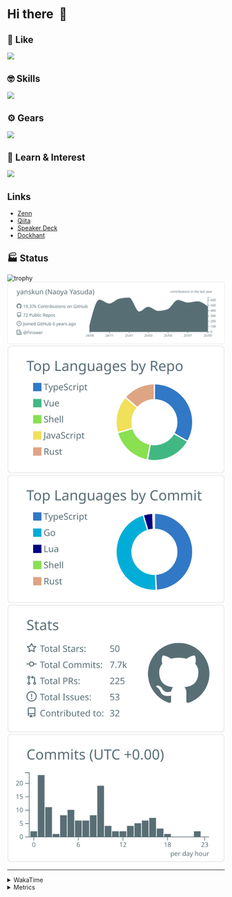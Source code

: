# Hi there&nbsp; :wave:

## 💌 Like
<img src="https://go-skill-icons.vercel.app/api/icons?i=github" />

## 🤓 Skills
<img src="https://go-skill-icons.vercel.app/api/icons?i=js,ts,vue,nuxtjs,react,nextjs,go,lua,git" />

## ⚙️ Gears
<img src="https://go-skill-icons.vercel.app/api/icons?i=neovim,vscode,githubcopilot,alacritty,tmux" />

## 📖 Learn & Interest
<img src="https://go-skill-icons.vercel.app/api/icons?i=rust,deno,css,zig,playwright,githubactions,storybook,netlify,eslint" />

## Links
- [Zenn](https://zenn.dev/yanskun)
- [Qiita](https://qiita.com/yanskun)
- [Speaker Deck](https://speakerdeck.com/yanskun)
- [Dockhant](https://www.dockhunt.com/users/yanskun)

<!-- https://github.com/ryo-ma/github-profile-trophy -->

## 🏭 Status

<img src="https://github-profile-trophy.vercel.app/?username=yanskun&theme=onedark&row=1" alt="trophy">

<!-- https://github.com/vn7n24fzkq/github-profile-summary-cards -->
<picture>
  <source media="(prefers-color-scheme: dark)" srcset="https://raw.githubusercontent.com/yanskun/yanskun/master/profile-summary-card-output/nord_dark/0-profile-details.svg">
 <img src="https://raw.githubusercontent.com/yanskun/yanskun/master/profile-summary-card-output/default/0-profile-details.svg">
</picture>
<br>
<picture>
  <source media="(prefers-color-scheme: dark)" srcset="https://raw.githubusercontent.com/yanskun/yanskun/master/profile-summary-card-output/nord_dark/1-repos-per-language.svg">
 <img src="https://raw.githubusercontent.com/yanskun/yanskun/master/profile-summary-card-output/default/1-repos-per-language.svg">
</picture>
<picture>
  <source media="(prefers-color-scheme: dark)" srcset="https://raw.githubusercontent.com/yanskun/yanskun/master/profile-summary-card-output/nord_dark/2-most-commit-language.svg">
 <img src="https://raw.githubusercontent.com/yanskun/yanskun/master/profile-summary-card-output/default/2-most-commit-language.svg">
</picture>
<br>
<picture>
  <source media="(prefers-color-scheme: dark)" srcset="https://raw.githubusercontent.com/yanskun/yanskun/master/profile-summary-card-output/nord_dark/3-stats.svg">
 <img src="https://raw.githubusercontent.com/yanskun/yanskun/master/profile-summary-card-output/default/3-stats.svg">
</picture>
<picture>
  <source media="(prefers-color-scheme: dark)" srcset="https://raw.githubusercontent.com/yanskun/yanskun/master/profile-summary-card-output/nord_dark/4-productive-time.svg">
 <img src="https://raw.githubusercontent.com/yanskun/yanskun/master/profile-summary-card-output/default/4-productive-time.svg">
</picture>

---

<details>
  <summary>WakaTime</summary>
<!--START_SECTION:waka-->
![Code Time](http://img.shields.io/badge/Code%20Time-2%2C718%20hrs%2041%20mins-blue)

**🐱 My GitHub Data** 

> 📦 155.4 kB Used in GitHub's Storage 
 > 
> 🏆 4,605 Contributions in the Year 2025
 > 
> 💼 Opted to Hire
 > 
> 📜 133 Public Repositories 
 > 
> 🔑 6 Private Repositories 
 > 
**I'm an Early 🐤** 

```text
🌞 Morning                13652 commits       ████░░░░░░░░░░░░░░░░░░░░░   16.02 % 
🌆 Daytime                50056 commits       ███████████████░░░░░░░░░░   58.75 % 
🌃 Evening                17870 commits       █████░░░░░░░░░░░░░░░░░░░░   20.97 % 
🌙 Night                  3630 commits        █░░░░░░░░░░░░░░░░░░░░░░░░   04.26 % 
```
📅 **I'm Most Productive on Tuesday** 

```text
Monday                   13321 commits       ████░░░░░░░░░░░░░░░░░░░░░   15.63 % 
Tuesday                  18125 commits       █████░░░░░░░░░░░░░░░░░░░░   21.27 % 
Wednesday                17374 commits       █████░░░░░░░░░░░░░░░░░░░░   20.39 % 
Thursday                 15915 commits       █████░░░░░░░░░░░░░░░░░░░░   18.68 % 
Friday                   15429 commits       █████░░░░░░░░░░░░░░░░░░░░   18.11 % 
Saturday                 2102 commits        █░░░░░░░░░░░░░░░░░░░░░░░░   02.47 % 
Sunday                   2942 commits        █░░░░░░░░░░░░░░░░░░░░░░░░   03.45 % 
```


📊 **This Week I Spent My Time On** 

```text
🕑︎ Time Zone: Asia/Tokyo

💬 Programming Languages: 
TypeScript               23 hrs 25 mins      █████████████████████░░░░   83.90 % 
Markdown                 1 hr 36 mins        █░░░░░░░░░░░░░░░░░░░░░░░░   05.79 % 
Other                    56 mins             █░░░░░░░░░░░░░░░░░░░░░░░░   03.39 % 
Bash                     47 mins             █░░░░░░░░░░░░░░░░░░░░░░░░   02.83 % 
YAML                     30 mins             ░░░░░░░░░░░░░░░░░░░░░░░░░   01.83 % 

🔥 Editors: 
Neovim                   26 hrs 6 mins       ███████████████████████░░   93.56 % 
VS Code                  1 hr 47 mins        ██░░░░░░░░░░░░░░░░░░░░░░░   06.44 % 

💻 Operating System: 
Mac                      27 hrs 54 mins      █████████████████████████   100.00 % 
```


 Last Updated on 27/09/2025 05:30:11 UTC
<!--END_SECTION:waka-->
</details>

<details>
  <summary>Metrics</summary>
  <img src="https://github.com/yanskun/yanskun/blob/main/github-metrics.svg" alt="Metrics">
</details>
